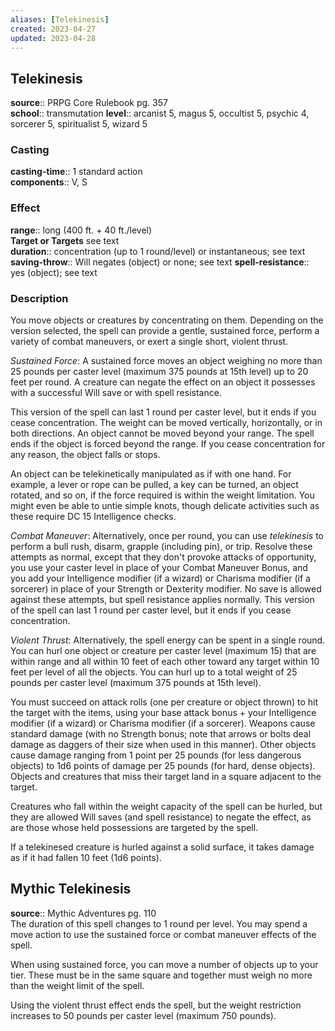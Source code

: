 ```yaml
---
aliases: [Telekinesis]
created: 2023-04-27
updated: 2023-04-28
---
```


## Telekinesis

**source**:: PRPG Core Rulebook pg. 357  
**school**:: transmutation
**level**:: arcanist 5, magus 5, occultist 5, psychic 4, sorcerer 5, spiritualist 5, wizard 5

### Casting

**casting-time**:: 1 standard action  
**components**:: V, S

### Effect

**range**:: long (400 ft. + 40 ft./level)  
**Target or Targets** see text  
**duration**:: concentration (up to 1 round/level) or instantaneous; see text  
**saving-throw**:: Will negates (object) or none; see text
**spell-resistance**:: yes (object); see text

### Description

You move objects or creatures by concentrating on them. Depending on the version selected, the spell can provide a gentle, sustained force, perform a variety of combat maneuvers, or exert a single short, violent thrust.  
  
*Sustained Force*: A sustained force moves an object weighing no more than 25 pounds per caster level (maximum 375 pounds at 15th level) up to 20 feet per round. A creature can negate the effect on an object it possesses with a successful Will save or with spell resistance.  
  
This version of the spell can last 1 round per caster level, but it ends if you cease concentration. The weight can be moved vertically, horizontally, or in both directions. An object cannot be moved beyond your range. The spell ends if the object is forced beyond the range. If you cease concentration for any reason, the object falls or stops.  
  
An object can be telekinetically manipulated as if with one hand. For example, a lever or rope can be pulled, a key can be turned, an object rotated, and so on, if the force required is within the weight limitation. You might even be able to untie simple knots, though delicate activities such as these require DC 15 Intelligence checks.  
  
*Combat Maneuver*: Alternatively, once per round, you can use *telekinesis* to perform a bull rush, disarm, grapple (including pin), or trip. Resolve these attempts as normal, except that they don't provoke attacks of opportunity, you use your caster level in place of your Combat Maneuver Bonus, and you add your Intelligence modifier (if a wizard) or Charisma modifier (if a sorcerer) in place of your Strength or Dexterity modifier. No save is allowed against these attempts, but spell resistance applies normally. This version of the spell can last 1 round per caster level, but it ends if you cease concentration.  
  
*Violent Thrust*: Alternatively, the spell energy can be spent in a single round. You can hurl one object or creature per caster level (maximum 15) that are within range and all within 10 feet of each other toward any target within 10 feet per level of all the objects. You can hurl up to a total weight of 25 pounds per caster level (maximum 375 pounds at 15th level).  
  
You must succeed on attack rolls (one per creature or object thrown) to hit the target with the items, using your base attack bonus + your Intelligence modifier (if a wizard) or Charisma modifier (if a sorcerer). Weapons cause standard damage (with no Strength bonus; note that arrows or bolts deal damage as daggers of their size when used in this manner). Other objects cause damage ranging from 1 point per 25 pounds (for less dangerous objects) to 1d6 points of damage per 25 pounds (for hard, dense objects). Objects and creatures that miss their target land in a square adjacent to the target.  
  
Creatures who fall within the weight capacity of the spell can be hurled, but they are allowed Will saves (and spell resistance) to negate the effect, as are those whose held possessions are targeted by the spell.  
  
If a telekinesed creature is hurled against a solid surface, it takes damage as if it had fallen 10 feet (1d6 points).

## Mythic Telekinesis

**source**:: Mythic Adventures pg. 110  
The duration of this spell changes to 1 round per level. You may spend a move action to use the sustained force or combat maneuver effects of the spell.  
  
When using sustained force, you can move a number of objects up to your tier. These must be in the same square and together must weigh no more than the weight limit of the spell.  
  
Using the violent thrust effect ends the spell, but the weight restriction increases to 50 pounds per caster level (maximum 750 pounds).
